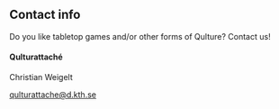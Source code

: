 ## Contact info

Do you like tabletop games and/or other forms of Qulture? Contact us!

#### Qulturattaché

Christian Weigelt

[qulturattache@d.kth.se](mailto:qulturattache@d.kth.se)
